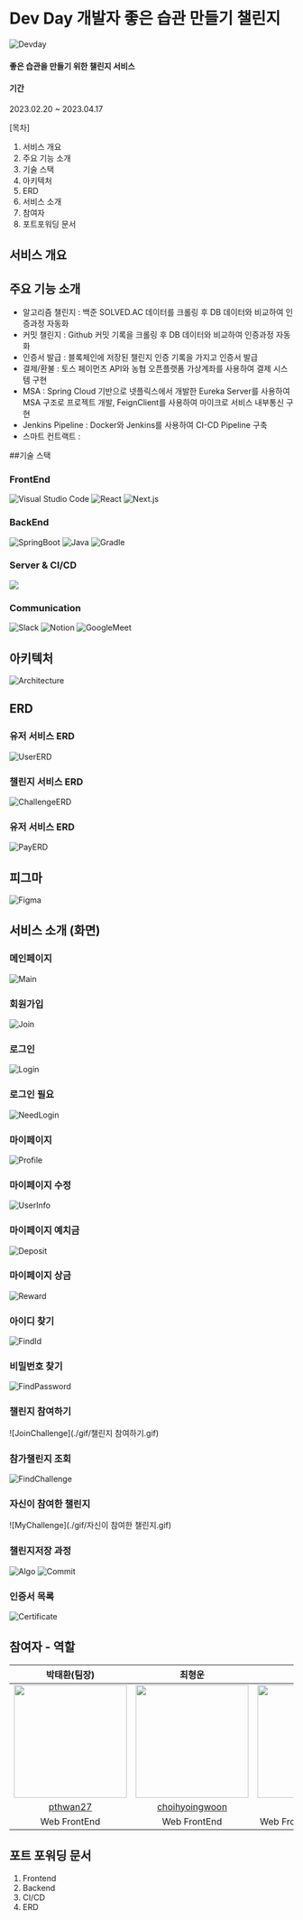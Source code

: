 # Dev Day 개발자 좋은 습관 만들기 챌린지 
![Devday](./image/Thumbnail.png)
#### 좋은 습관을 만들기 위한 챌린지 서비스

#### 기간
2023.02.20 ~ 2023.04.17

[목차]
1. 서비스 개요
2. 주요 기능 소개
3. 기술 스택
4. 아키텍처
5. ERD
6. 서비스 소개
7. 참여자
8. 포트포워딩 문서


## 서비스 개요




## 주요 기능 소개 

- 알고리즘 챌린지 : 백준 SOLVED.AC 데이터를 크롤링 후 DB 데이터와 비교하여 인증과정 자동화
- 커밋 챌린지 : Github 커밋 기록을 크롤링 후 DB 데이터와 비교하여 인증과정 자동화
- 인증서 발급 : 블록체인에 저장된 챌린지 인증 기록을 가지고 인증서 발급
- 결제/환불 : 토스 페이먼츠 API와 농협 오픈플랫폼 가상계좌를 사용하여 결제 시스템 구현
- MSA : Spring Cloud 기반으로 넷플릭스에서 개발한 Eureka Server를 사용하여 MSA 구조로 프로젝트 개발, FeignClient를 사용하여 마이크로 서비스 내부통신 구현
- Jenkins Pipeline : Docker와 Jenkins를 사용하여 CI-CD Pipeline 구축
- 스마트 컨트랙트 : 


##기술 스택

### FrontEnd
![Visual Studio Code](https://img.shields.io/badge/Visual%20Studio%20Code-007ACC?style=for-the-badge&logo=Visual%20Studio%20Code&logoColor=white)
![React](https://img.shields.io/badge/React-20232A?style=for-the-badge&logo=react&logoColor=61DAFB)
![Next.js](https://img.shields.io/badge/Next.js-000000?style=for-the-badge&logo=Next.js&logoColor=white)            


### BackEnd     
![SpringBoot](https://img.shields.io/badge/springboot-6DB33F?style=for-the-badge&logo=springboot&logoColor=white)
![Java](https://img.shields.io/badge/java-007396?style=for-the-badge&logo=java&logoColor=white)
![Gradle](https://img.shields.io/badge/gradle-02303A?style=for-the-badge&logo=gradle&logoColor=white)


###  Server & CI/CD
<img src="https://img.shields.io/badge/amazonaws-232F3E?style=for-the-badge&logo=amazonaws&logoColor=white">


### Communication
![Slack](https://img.shields.io/badge/Slack-4A154B?style=for-the-badge&logo=Slack&logoColor=white)
![Notion](https://img.shields.io/badge/Notion-000000?style=for-the-badge&logo=Notion&logoColor=white)
![GoogleMeet](https://img.shields.io/badge/GoogleMeet-00897B?style=for-the-badge&logo=Google%20Meet&logoColor=white)


## 아키텍처
![Architecture](./image/아키텍처.png)

## ERD

### 유저 서비스 ERD
![UserERD](./image/유저.png)

### 챌린지 서비스 ERD
![ChallengeERD](./image/챌린지.png)

### 유저 서비스 ERD
![PayERD](./image/페이.png)

##  피그마
![Figma](./image/Devday.png)

## 서비스 소개 (화면)

### 메인페이지
![Main](./gif/메인페이지.gif)

### 회원가입
![Join](./gif/회원가입.gif)

### 로그인
![Login](./gif/로그인.gif)

### 로그인 필요
![NeedLogin](./gif/로그인이필요합니다.gif)

### 마이페이지
![Profile](./gif/프로필사진수정.gif)

### 마이페이지 수정
![UserInfo](./gif/유저정보변경.gif)

### 마이페이지 예치금
![Deposit](./gif/마이페이지예치금.gif)

### 마이페이지 상금
![Reward](./gif/상금조회.gif)

### 아이디 찾기
![FindId](./gif/아이디찾기.gif)

### 비밀번호 찾기
![FindPassword](./gif/비밀번호찾기.gif)

### 챌린지 참여하기
![JoinChallenge](./gif/챌린지 참여하기.gif)

### 참가챌린지 조회
![FindChallenge](./gif/참가챌린지조회.gif)

### 자신이 참여한 챌린지
![MyChallenge](./gif/자신이 참여한 챌린지.gif)

### 챌린지저장 과정
![Algo](./gif/챌린지저장과정+알고.gif)
![Commit](./gif/챌린지저장과정+커밋+자유주제.gif)

### 인증서 목록
![Certificate](./gif/인증서목록.gif)

## 참여자 - 역할


|                        박태환(팀장)                        |                       최형운                       |                     이동준                       |                     김기윤                       |                  신대득                       |                  홍금비                      |
| :----------------------------------------------------------: | :-------------------------------------------------------: | :-----------------------------------------------------: | :-----------------------------------------------------: | :-----------------------------------------------------: | :-----------------------------------------------------: |
| <img src="https://github.com/pthwan27.png" width="200"/> | <img src="https://github.com/choihyoingwoon.png" width="200"/> | <img src="https://github.com/Djunnni.png" width="200"/> | <img src="https://github.com/keeeeeey.png" width="200"/> |<img src="https://github.com/daydeuk.png" width="200"/> |<img src="https://github.com/GeumBi-Hong.png" width="200"/> |
|       [pthwan27](https://github.com/pthwan27)        |         [choihyoingwoon](https://github.com/choihyoingwoon)         |          [Djunnni](https://github.com/Djunnni)          |          [Keeeeeey](https://github.com/Keeeeeey)          |     [daydeuk](https://github.com/daydeuk)          |     [GeumBi-Hong](https://github.com/GeumBi-Hong)          |
|                         Web FrontEnd                          |                       Web FrontEnd                        |                       Web FrontEnd & BackEnd                        |                      Web BackEnd                       |                 Web BackEnd                       |             Web BackEnd                       |



## 포트 포워딩 문서 

1. Frontend
2. Backend
3. CI/CD
4. ERD

